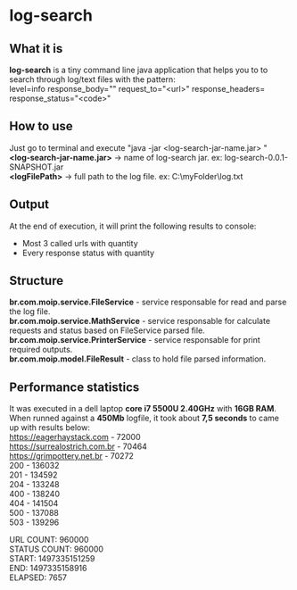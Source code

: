 # log-search
## What it is
**log-search** is a tiny command line java application that helps you to to search through log/text files with the pattern:  
level=info response_body="" request_to="\<url\>" response_headers= response_status="\<code\>"
## How to use
Just go to terminal and execute "java -jar <log-search-jar-name.jar> <logFilePath>"  
**\<log-search-jar-name.jar\>** -> name of log-search jar. ex: log-search-0.0.1-SNAPSHOT.jar  
**\<logFilePath\>** -> full path to the log file. ex: C:\myFolder\log.txt
## Output
At the end of execution, it will print the following results to console:
 - Most 3 called urls with quantity
 - Every response status with quantity
## Structure
**br.com.moip.service.FileService** - service responsable for read and parse the log file.  
**br.com.moip.service.MathService** - service responsable for calculate requests and status based on FileService parsed file.  
**br.com.moip.service.PrinterService** - service responsable for print required outputs.  
**br.com.moip.model.FileResult** - class to hold file parsed information.
## Performance statistics
It was executed in a dell laptop **core i7 5500U 2.40GHz** with **16GB RAM**.  
When runned against a **450Mb** logfile, it took about **7,5 seconds** to came up with results below:  
https://eagerhaystack.com - 72000  
https://surrealostrich.com.br - 70464  
https://grimpottery.net.br - 70272  
200 - 136032  
201 - 134592  
204 - 133248  
400 - 138240  
404 - 141504  
500 - 137088  
503 - 139296  

URL COUNT: 960000  
STATUS COUNT: 960000  
START: 1497335151259  
END: 1497335158916  
ELAPSED: 7657
